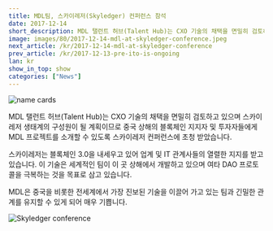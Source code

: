 ```yaml
---
title: MDL팀, 스카이레저(Skyledger) 컨퍼런스 참석
date: 2017-12-14
short_description: MDL 탤런트 허브(Talent Hub)는 CXO 기술의 채택을 면밀히 검토하고 있으며 스카이레저 생태계의 구성원이 될 계획이므로 중국 상해의 블록체인
image: images/80/2017-12-14-mdl-at-skyledger-conference.jpeg
next_article: /kr/2017-12-14-mdl-at-skyledger-conference
prev_article: /kr/2017-12-13-pre-ito-is-ongoing
lan: kr
show_in_top: show
categories: ["News"]
---
```


![name cards](https://gateway.ipfs.io/ipfs/QmYNLsraSd5BZp9BmnEQ1woHPWdCNSvpHSFYm5m4QE4hf1/name%20cards.jpeg)

MDL 탤런트 허브(Talent Hub)는 CXO 기술의 채택을 면밀히 검토하고 있으며 스카이레저 생태계의 구성원이 될 계획이므로 중국 상해의 블록체인 지지자 및 투자자들에게 MDL 프로젝트를 소개할 수 있도록 스카이레저 컨퍼런스에 초청 받았습니다. 

스카이레저는 블록체인 3.0을 내세우고 있어 업계 및 IT 관계사들의 열렬한 지지를 받고 있습니다. 이 기술은 세계적인 팀이 이 곳 상해에서 개발하고 있으며 여타 DAO 프로토콜을 극복하는 것을 목표로 삼고 있습니다. 

MDL은 중국을 비롯한 전세계에서 가장 진보된 기술을 이끌어 가고 있는 팀과 긴밀한 관계를 유지할 수 있게 되어 매우 기쁩니다.

![Skyledger conference](https://gateway.ipfs.io/ipfs/Qmd7VLBVevfvXHRLKA3uZZvBz9SoJUZzpt2Mt7GhEXBiEt/skyledger%20conference.jpg)
